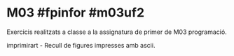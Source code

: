 # M03 #fpinfor #m03uf2

   Exercicis realitzats a classe a la assignatura de primer de M03 programació.
   
   imprimirart - Recull de figures impresses amb ascii.
